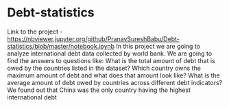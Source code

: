 # Debt-statistics
Link to the project - https://nbviewer.jupyter.org/github/PranavSureshBabu/Debt-statistics/blob/master/notebook.ipynb
In this project we are going to analyze international debt data collected by world bank. 
 We are going to find the answers to questions like:
What is the total amount of debt that is owed by the countries listed in the dataset?
Which country owns the maximum amount of debt and what does that amount look like?
What is the average amount of debt owed by countries across different debt indicators?
We found out that China was the only country having the highest international debt 
